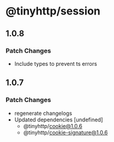 # @tinyhttp/session

## 1.0.8

### Patch Changes

- Include types to prevent ts errors

## 1.0.7

### Patch Changes

- regenerate changelogs
- Updated dependencies [undefined]
  - @tinyhttp/cookie@1.0.6
  - @tinyhttp/cookie-signature@1.0.6
